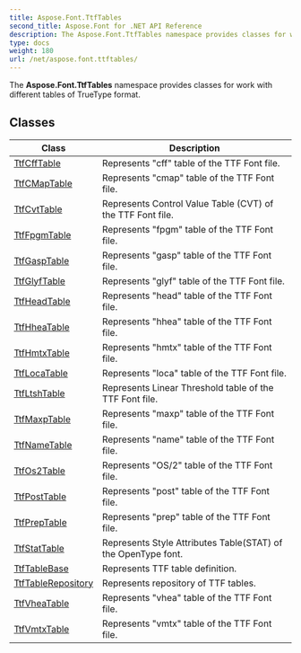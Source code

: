 ```yaml
---
title: Aspose.Font.TtfTables
second_title: Aspose.Font for .NET API Reference
description: The Aspose.Font.TtfTables namespace provides classes for work with different tables of TrueType format
type: docs
weight: 180
url: /net/aspose.font.ttftables/
---
```

The **Aspose.Font.TtfTables** namespace provides classes for work with different tables of TrueType format.

## Classes

| Class | Description |
| --- | --- |
| [TtfCffTable](./ttfcfftable/) | Represents "cff" table of the TTF Font file. |
| [TtfCMapTable](./ttfcmaptable/) | Represents "cmap" table of the TTF Font file. |
| [TtfCvtTable](./ttfcvttable/) | Represents Control Value Table (CVT) of the TTF Font file. |
| [TtfFpgmTable](./ttffpgmtable/) | Represents "fpgm" table of the TTF Font file. |
| [TtfGaspTable](./ttfgasptable/) | Represents "gasp" table of the TTF Font file. |
| [TtfGlyfTable](./ttfglyftable/) | Represents "glyf" table of the TTF Font file. |
| [TtfHeadTable](./ttfheadtable/) | Represents "head" table of the TTF Font file. |
| [TtfHheaTable](./ttfhheatable/) | Represents "hhea" table of the TTF Font file. |
| [TtfHmtxTable](./ttfhmtxtable/) | Represents "hmtx" table of the TTF Font file. |
| [TtfLocaTable](./ttflocatable/) | Represents "loca" table of the TTF Font file. |
| [TtfLtshTable](./ttfltshtable/) | Represents Linear Threshold table of the TTF Font file. |
| [TtfMaxpTable](./ttfmaxptable/) | Represents "maxp" table of the TTF Font file. |
| [TtfNameTable](./ttfnametable/) | Represents "name" table of the TTF Font file. |
| [TtfOs2Table](./ttfos2table/) | Represents "OS/2" table of the TTF Font file. |
| [TtfPostTable](./ttfposttable/) | Represents "post" table of the TTF Font file. |
| [TtfPrepTable](./ttfpreptable/) | Represents "prep" table of the TTF Font file. |
| [TtfStatTable](./ttfstattable/) | Represents Style Attributes Table(STAT) of the OpenType font. |
| [TtfTableBase](./ttftablebase/) | Represents TTF table definition. |
| [TtfTableRepository](./ttftablerepository/) | Represents repository of TTF tables. |
| [TtfVheaTable](./ttfvheatable/) | Represents "vhea" table of the TTF Font file. |
| [TtfVmtxTable](./ttfvmtxtable/) | Represents "vmtx" table of the TTF Font file. |


